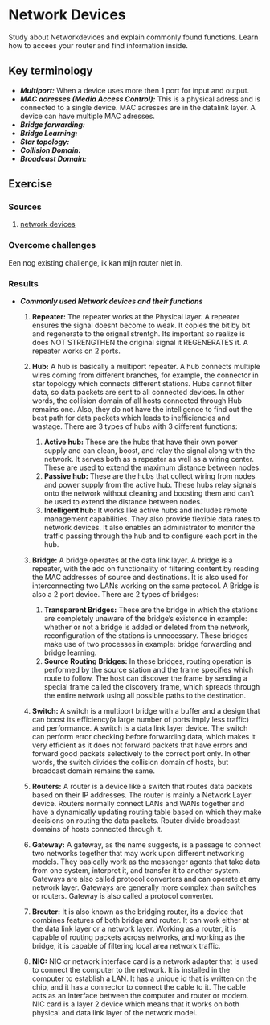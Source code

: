 # Network Devices
Study about Networkdevices and explain commonly found functions.
Learn how to accees your router and find information inside.

## Key terminology
- ***Multiport:*** When a device uses more then 1 port for input and output.
- ***MAC adresses (Media Access Control):*** This is a physical adress and is connected to a single device. MAC adresses are in the datalink layer. A device can have multiple MAC adresses.
- ***Bridge forwarding:*** 
- ***Bridge Learning:*** 
- ***Star topology:***
- ***Collision Domain:***
- ***Broadcast Domain:*** 



## Exercise
### Sources
1. [network devices](https://www.geeksforgeeks.org/network-devices-hub-repeater-bridge-switch-router-gateways/)


### Overcome challenges
Een nog existing challenge, ik kan mijn router niet in.

### Results
- ***Commonly used Network devices and their functions***

    1. **Repeater:** The repeater works at the Physical layer. A repeater ensures the signal doesnt become to weak. It copies the bit by bit and regenerate to the orignal strentgh. Its important so realize is does NOT STRENGTHEN the original signal it REGENERATES it. A repeater works on 2 ports.

    2. **Hub:** A hub is basically a multiport repeater. A hub connects multiple wires coming from different branches, for example, the connector in star topology which connects different stations. Hubs cannot filter data, so data packets are sent to all connected devices.  In other words, the collision domain of all hosts connected through Hub remains one.  Also, they do not have the intelligence to find out the best path for data packets which leads to inefficiencies and wastage. There are 3 types of hubs with 3 different functions:
        
        1. **Active hub:**  These are the hubs that have their own power supply and can clean, boost, and relay the signal along with the network. It serves both as a repeater as well as a wiring center. These are used to extend the maximum distance between nodes.
        2. **Passive hub:** These are the hubs that collect wiring from nodes and power supply from the active hub. These hubs relay signals onto the network without cleaning and boosting them and can’t be used to extend the distance between nodes.
        3. **Intelligent hub:** It works like active hubs and includes remote management capabilities. They also provide flexible data rates to network devices. It also enables an administrator to monitor the traffic passing through the hub and to configure each port in the hub.

    3. **Bridge:** A bridge operates at the data link layer. A bridge is a repeater, with the add on functionality of filtering content by reading the MAC addresses of source and destinations. It is also used for interconnecting two LANs working on the same protocol. A Bridge is also a 2 port device. There are 2 types of bridges:

        1. **Transparent Bridges:** These are the bridge in which the stations are completely unaware of the bridge’s existence in example: whether or not a bridge is added or deleted from the network, reconfiguration of the stations is unnecessary. These bridges make use of two processes in example: bridge forwarding and bridge learning.
        2. **Source Routing Bridges:** In these bridges, routing operation is performed by the source station and the frame specifies which route to follow. The host can discover the frame by sending a special frame called the discovery frame, which spreads through the entire network using all possible paths to the destination.

    4. **Switch:** A switch is a multiport bridge with a buffer and a design that can boost its efficiency(a large number of ports imply less traffic) and performance. A switch is a data link layer device. The switch can perform error checking before forwarding data, which makes it very efficient as it does not forward packets that have errors and forward good packets selectively to the correct port only.  In other words, the switch divides the collision domain of hosts, but broadcast domain remains the same. 

    5. **Routers:**  A router is a device like a switch that routes data packets based on their IP addresses. The router is mainly a Network Layer device. Routers normally connect LANs and WANs together and have a dynamically updating routing table based on which they make decisions on routing the data packets. Router divide broadcast domains of hosts connected through it.

    6. **Gateway:** A gateway, as the name suggests, is a passage to connect two networks together that may work upon different networking models. They basically work as the messenger agents that take data from one system, interpret it, and transfer it to another system. Gateways are also called protocol converters and can operate at any network layer. Gateways are generally more complex than switches or routers. Gateway is also called a protocol converter. 

    7. **Brouter:** It is also known as the bridging router, its a device that combines features of both bridge and router. It can work either at the data link layer or a network layer. Working as a router, it is capable of routing packets across networks, and working as the bridge, it is capable of filtering local area network traffic.

    8. **NIC:** NIC or network interface card is a network adapter that is used to connect the computer to the network. It is installed in the computer to establish a LAN.  It has a unique id that is written on the chip, and it has a connector to connect the cable to it. The cable acts as an interface between the computer and router or modem. NIC card is a layer 2 device which means that it works on both physical and data link layer of the network model.


    

